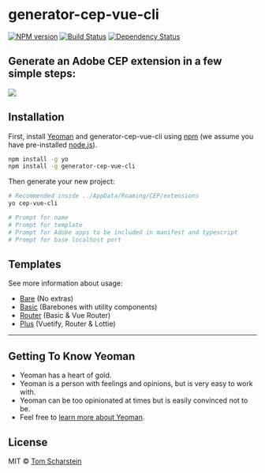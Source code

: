 # generator-cep-vue-cli

[![NPM version][npm-image]][npm-url] [![Build Status][travis-image]][travis-url] [![Dependency Status][daviddm-image]][daviddm-url]

## Generate an Adobe CEP extension in a few simple steps:

![](https://thumbs.gfycat.com/GloriousAlarmingInchworm-size_restricted.gif)

## Installation

First, install [Yeoman](http://yeoman.io) and generator-cep-vue-cli using [npm](https://www.npmjs.com/) (we assume you have pre-installed [node.js](https://nodejs.org/)).

```bash
npm install -g yo
npm install -g generator-cep-vue-cli
```

Then generate your new project:

```bash
# Recommended inside ../AppData/Roaming/CEP/extensions
yo cep-vue-cli

# Prompt for name
# Prompt for template
# Prompt for Adobe apps to be included in manifest and typescript
# Prompt for base localhost port
```

## Templates

See more information about usage:

- [Bare](https://github.com/Inventsable/cep-vue-cli-bare) (No extras)
- [Basic](https://github.com/Inventsable/cep-vue-cli-basic) (Barebones with utility components)
- [Router](https://github.com/Inventsable/cep-vue-cli-router) (Basic & Vue Router)
- [Plus](https://github.com/Inventsable/cep-vue-cli-plus) (Vuetify, Router & Lottie)

---

## Getting To Know Yeoman

- Yeoman has a heart of gold.
- Yeoman is a person with feelings and opinions, but is very easy to work with.
- Yeoman can be too opinionated at times but is easily convinced not to be.
- Feel free to [learn more about Yeoman](http://yeoman.io/).

## License

MIT © [Tom Scharstein](www.inventsable.cc)

[npm-image]: https://badge.fury.io/js/generator-cep-vue-cli.svg
[npm-url]: https://npmjs.org/package/generator-cep-vue-cli
[travis-image]: https://travis-ci.org/Inventsable/generator-cep-vue-cli.svg?branch=master
[travis-url]: https://travis-ci.org/Inventsable/generator-cep-vue-cli
[daviddm-image]: https://david-dm.org/Inventsable/generator-cep-vue-cli.svg?theme=shields.io
[daviddm-url]: https://david-dm.org/Inventsable/generator-cep-vue-cli
